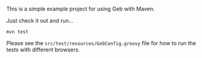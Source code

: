 This is a simple example project for using Geb with Maven.

Just check it out and run…

    mvn test

Please see the `src/test/resources/GebConfig.groovy` file for how to run the tests with different browsers.